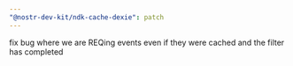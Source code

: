 ```yaml
---
"@nostr-dev-kit/ndk-cache-dexie": patch
---
```


fix bug where we are REQing events even if they were cached and the filter has completed
